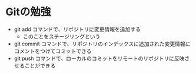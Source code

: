 # Gitの勉強
- git add コマンドで、リポジトリに変更情報を追加する
  - このことをステージリングという
- git commit コマンドで、リポジトリのインデックスに追加された変更情報にコメントをつけてコミットできる
- git push コマンドで、ローカルのコミットをリモートのリポジトリに反映させることができる